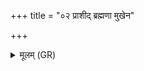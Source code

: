 +++
title = "०२ प्राशीद् ब्रह्मणा मुखेन"

+++
<details><summary>मूलम् (GR)</summary>

(…) +++(see 1abc)+++  
(…) प्राशीद् ब्रह्मणा मुखेन ॥
</details>
